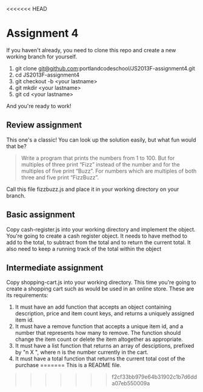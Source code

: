 <<<<<<< HEAD
# Assignment 4

If you haven't already, you need to clone this repo and create a new working branch for yourself.

1. git clone git@github.com:portlandcodeschool/JS2013F-assignment4.git
2. cd JS2013F-assignment4
3. git checkout -b &lt;your lastname&gt;
4. git mkdir &lt;your lastname&gt;
5. git cd &lt;your lastname&gt;

And you're ready to work!

## Review assignment

This one's a classic! You can look up the solution easily, but what fun would that be?

>Write a program that prints the numbers from 1 to 100. But for multiples of three print “Fizz” instead of the number and for the multiples of five print “Buzz”. For numbers which are multiples of both three and five print “FizzBuzz”.

Call this file fizzbuzz.js and place it in your working directory on your branch.

## Basic assignment

Copy cash-register.js into your working directory and implement the object. You're going to create a cash register object. It needs to have method to add to the total, to subtract from the total and to return the current total. It also need to keep a running track of the total within the object

## Intermediate assignment

Copy shopping-cart.js into your working directory. This time you're going to create a shopping cart such as would be used in an online store. These are its requirements:

1. It must have an add function that accepts an object containing description, price and item count keys, and returns a uniquely assigned item id.
2. It must have a remove function that accepts a unique item id, and a number that represents how many to remove. The function should change the item count or delete the item altogether as appropriate.
3. It must have a list function that returns an array of desciptions, prefixed by "n X ", where n is the number currently in the cart.
4. It must have a total function that returns the current total cost of the purchase
=======
This is a README file.
>>>>>>> f2cf33bb979e64b31902c1b7d6dda07eb550009a
